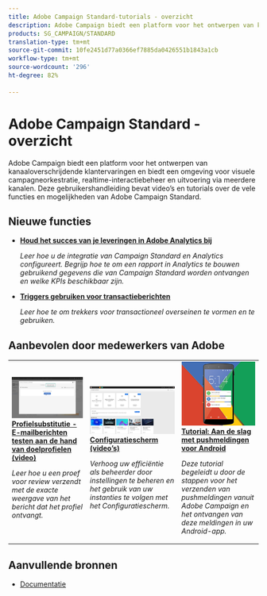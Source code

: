 ```yaml
---
title: Adobe Campaign Standard-tutorials - overzicht
description: Adobe Campaign biedt een platform voor het ontwerpen van kanaaloverschrijdende klantervaringen en biedt een omgeving voor visuele campagnelay-out, real-time interactiebeheer en kanaaloverschrijdende uitvoering. Deze gebruikershandleiding bevat video’s en tutorials over de vele functies en mogelijkheden van Adobe Campaign Standard.
products: SG_CAMPAIGN/STANDARD
translation-type: tm+mt
source-git-commit: 10fe2451d77a0366ef7885da0426551b1843a1cb
workflow-type: tm+mt
source-wordcount: '296'
ht-degree: 82%

---
```



# Adobe Campaign Standard - overzicht

Adobe Campaign biedt een platform voor het ontwerpen van kanaaloverschrijdende klantervaringen en biedt een omgeving voor visuele campagneorkestratie, realtime-interactiebeheer en uitvoering via meerdere kanalen. Deze gebruikershandleiding bevat video’s en tutorials over de vele functies en mogelijkheden van Adobe Campaign Standard.

## Nieuwe functies

* **[Houd het succes van je leveringen in Adobe Analytics bij](/help/integrations/track-the-success-of-your-deliveries-in-analytics.md)**

   *Leer hoe u de integratie van Campaign Standard en Analytics configureert. Begrijp hoe te om een rapport in Analytics te bouwen gebruikend gegevens die van Campaign Standard worden ontvangen en welke KPIs beschikbaar zijn.*

* **[Triggers gebruiken voor transactieberichten](/help/integrations/using-triggers-for-transactional-messaging-overview.md)**

   *Leer hoe te om trekkers voor transactioneel overseinen te vormen en te gebruiken.*

## Aanbevolen door medewerkers van Adobe

<table>
<tr>
  <td>
    <a href="./communication-channels/email/profile-substitution.md"> 
      <img alt="Profielsubstitutie - E-mailberichten testen aan de hand van doelprofielen (video)" src="./assets/substitution_tab.png"/>
    </a>
    <div>
      <a href="./communication-channels/email/profile-substitution.md">
    <strong>Profielsubstitutie - E-mailberichten testen aan de hand van doelprofielen (video)</strong>
    </a>
    </div>
    <p>
    <em>Leer hoe u een proef voor review verzendt met de exacte weergave van het bericht dat het profiel ontvangt.</em>
    <p>
  </td>
   <td>
    <a href="https://docs.adobe.com/content/help/nl-NL/campaign-standard-learn/control-panel/control-panel-overview.html">
      <img alt="Configuratiescherm (video’s)" src="./assets/control-panel.png" />
    </a>
    <div>
    <a href="https://docs.adobe.com/content/help/nl-NL/campaign-standard-learn/control-panel/control-panel-overview.html">
    <strong>Configuratiescherm (video’s)</strong>
    </a>
    </div>
    <p>
    <em> Verhoog uw efficiëntie als beheerder door instellingen te beheren en het gebruik van uw instanties te volgen met het Configuratiescherm.</em>
    <p>
  </td>
  <td>
    <a href="https://docs.adobe.com/content/help/nl-NL/campaign-standard-learn/getting-started-with-push-notifications-android/introduction.html">
      <img alt="Tutorial: Aan de slag met pushmeldingen voor Android" src="./assets/push-for-android.png" />
    </a>
    <div>
      <a href="https://docs.adobe.com/content/help/en/campaign-standard-learn/getting-started-with-push-notifications-android/introduction.html">
    <strong>Tutorial: Aan de slag met pushmeldingen voor Android</strong>
    </a>
    </div>
    <p>
    <em>Deze tutorial begeleidt u door de stappen voor het verzenden van pushmeldingen vanuit Adobe Campaign en het ontvangen van deze meldingen in uw Android-app. </em>
    <p>
  </td>
</tr>
</table>

## Aanvullende bronnen

* [Documentatie](https://docs.adobe.com/content/help/nl-NL/campaign-standard/using/campaign-standard-home.html)
